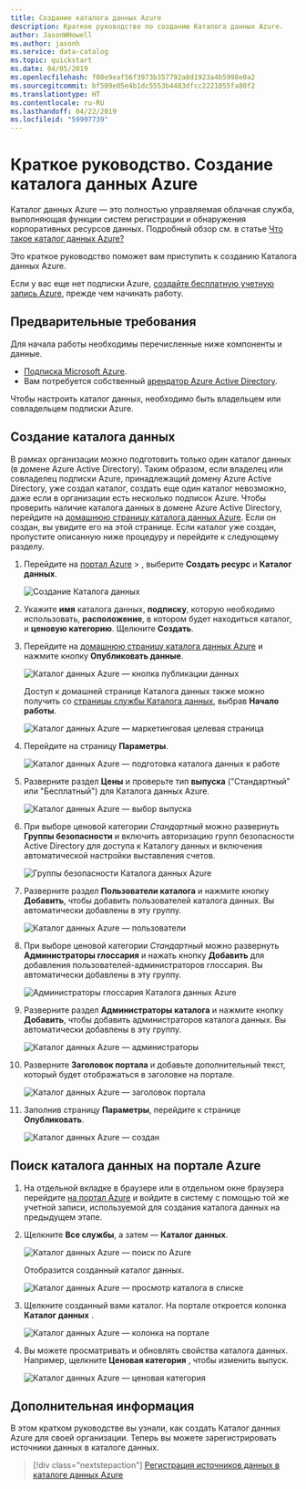 ```yaml
---
title: Создание каталога данных Azure
description: Краткое руководство по созданию Каталога данных Azure.
author: JasonWHowell
ms.author: jasonh
ms.service: data-catalog
ms.topic: quickstart
ms.date: 04/05/2019
ms.openlocfilehash: f00e9eaf56f3973b357792a8d1923a4b5998e0a2
ms.sourcegitcommit: bf509e05e4b1dc5553b4483dfcc2221055fa80f2
ms.translationtype: HT
ms.contentlocale: ru-RU
ms.lasthandoff: 04/22/2019
ms.locfileid: "59997739"
---
```

# <a name="quickstart-create-an-azure-data-catalog"></a>Краткое руководство. Создание каталога данных Azure

Каталог данных Azure — это полностью управляемая облачная служба, выполняющая функции систем регистрации и обнаружения корпоративных ресурсов данных. Подробный обзор см. в статье [Что такое каталог данных Azure?](overview.md)

Это краткое руководство поможет вам приступить к созданию Каталога данных Azure.

Если у вас еще нет подписки Azure, [создайте бесплатную учетную запись Azure](https://azure.microsoft.com/free/?WT.mc_id=A261C142F), прежде чем начинать работу.

## <a name="prerequisites"></a>Предварительные требования

Для начала работы необходимы перечисленные ниже компоненты и данные.

* [Подписка Microsoft Azure](https://azure.microsoft.com/).
* Вам потребуется собственный [арендатор Azure Active Directory](../active-directory/fundamentals/active-directory-access-create-new-tenant.md).

Чтобы настроить каталог данных, необходимо быть владельцем или совладельцем подписки Azure.

## <a name="create-a-data-catalog"></a>Создание каталога данных

В рамках организации можно подготовить только один каталог данных (в домене Azure Active Directory). Таким образом, если владелец или совладелец подписки Azure, принадлежащий домену Azure Active Directory, уже создал каталог, создать еще один каталог невозможно, даже если в организации есть несколько подписок Azure. Чтобы проверить наличие каталога данных в домене Azure Active Directory, перейдите на [домашнюю страницу каталога данных Azure](http://azuredatacatalog.com). Если он создан, вы увидите его на этой странице. Если каталог уже создан, пропустите описанную ниже процедуру и перейдите к следующему разделу.

1. Перейдите на [портал Azure](https://portal.azure.com) > , выберите **Создать ресурс** и **Каталог данных**.

    ![Создание Каталога данных](media/data-catalog-get-started/data-catalog-create.png)

2. Укажите **имя** каталога данных, **подписку**, которую необходимо использовать, **расположение**, в котором будет находиться каталог, и **ценовую категорию**. Щелкните **Создать**.

3. Перейдите на [домашнюю страницу каталога данных Azure](http://azuredatacatalog.com) и нажмите кнопку **Опубликовать данные**.

   ![Каталог данных Azure — кнопка публикации данных](media/data-catalog-get-started/data-catalog-publish-data.png)

   Доступ к домашней странице Каталога данных также можно получить со [страницы службы Каталога данных](https://azure.microsoft.com/services/data-catalog), выбрав **Начало работы**.

   ![Каталог данных Azure — маркетинговая целевая страница](media/data-catalog-get-started/data-catalog-marketing-landing-page.png)

4. Перейдите на страницу **Параметры**.

    ![Каталог данных Azure — подготовка каталога данных к работе](media/data-catalog-get-started/data-catalog-create-azure-data-catalog.png)

5. Разверните раздел **Цены** и проверьте тип **выпуска** ("Стандартный" или "Бесплатный") для Каталога данных Azure.

    ![Каталог данных Azure — выбор выпуска](media/data-catalog-get-started/data-catalog-create-catalog-select-edition.png)

6. При выборе ценовой категории *Стандартный* можно развернуть **Группы безопасности** и включить авторизацию групп безопасности Active Directory для доступа к Каталогу данных и включения автоматической настройки выставления счетов.

    ![Группы безопасности Каталога данных Azure](media/data-catalog-get-started/data-catalog-standard-security-groups.png)

7. Разверните раздел **Пользователи каталога** и нажмите кнопку **Добавить**, чтобы добавить пользователей каталога данных. Вы автоматически добавлены в эту группу.

    ![Каталог данных Azure — пользователи](media/data-catalog-get-started/data-catalog-add-catalog-user.png)

8. При выборе ценовой категории *Стандартный* можно развернуть **Администраторы глоссария** и нажать кнопку **Добавить** для добавления пользователей-администраторов глоссария. Вы автоматически добавлены в эту группу.

    ![Администраторы глоссария Каталога данных Azure](media/data-catalog-get-started/data-catalog-standard-glossary-admin.png)

9. Разверните раздел **Администраторы каталога** и нажмите кнопку **Добавить**, чтобы добавить администраторов каталога данных. Вы автоматически добавлены в эту группу.

    ![Каталог данных Azure — администраторы](media/data-catalog-get-started/data-catalog-add-catalog-admins.png)

10. Разверните **Заголовок портала** и добавьте дополнительный текст, который будет отображаться в заголовке на портале.

    ![Каталог данных Azure — заголовок портала](media/data-catalog-get-started/data-catalog-portal-title.png)

11. Заполнив страницу **Параметры**, перейдите к странице **Опубликовать**.

    ![Каталог данных Azure — создан](media/data-catalog-get-started/data-catalog-created.png)

## <a name="find-a-data-catalog-in-the-azure-portal"></a>Поиск каталога данных на портале Azure

1. На отдельной вкладке в браузере или в отдельном окне браузера перейдите [на портал Azure](https://portal.azure.com) и войдите в систему с помощью той же учетной записи, используемой для создания каталога данных на предыдущем этапе.

2. Щелкните **Все службы**, а затем — **Каталог данных**.

    ![Каталог данных Azure — поиск по Azure](media/data-catalog-get-started/data-catalog-browse-azure-portal.png)

     Отобразится созданный каталог данных.

    ![Каталог данных Azure — просмотр каталога в списке](media/data-catalog-get-started/data-catalog-azure-portal-show-catalog.png)

3. Щелкните созданный вами каталог. На портале откроется колонка **Каталог данных** .

   ![Каталог данных Azure — колонка на портале](media/data-catalog-get-started/data-catalog-blade-azure-portal.png)

4. Вы можете просматривать и обновлять свойства каталога данных. Например, щелкните **Ценовая категория** , чтобы изменить выпуск.

    ![Каталог данных Azure — ценовая категория](media/data-catalog-get-started/data-catalog-change-pricing-tier.png)

## <a name="next-steps"></a>Дополнительная информация

В этом кратком руководстве вы узнали, как создать Каталог данных Azure для своей организации. Теперь вы можете зарегистрировать источники данных в каталоге данных.

> [!div class="nextstepaction"]
> [Регистрация источников данных в каталоге данных Azure](data-catalog-how-to-register.md)
